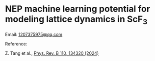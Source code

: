 # NEP machine learning potential for modeling lattice dynamics in ScF<sub>3</sub>

Email: 1207375975@qq.com

Reference:

Z. Tang et al.,  [Phys. Rev. B 110, 134320 (2024)](https://doi.org/10.1103/PhysRevB.110.134320)

